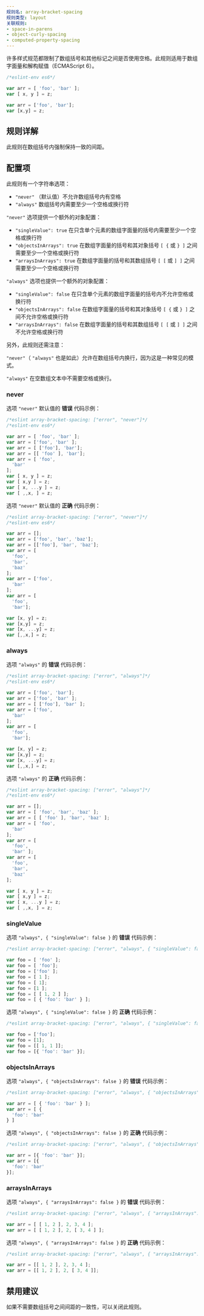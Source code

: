```yaml
---
规则名: array-bracket-spacing
规则类型: layout
关联规则:
- space-in-parens
- object-curly-spacing
- computed-property-spacing
---
```


许多样式规范都限制了数组括号和其他标记之间是否使用空格。此规则适用于数组字面量和解构赋值（ECMAScript 6）。

```js
/*eslint-env es6*/

var arr = [ 'foo', 'bar' ];
var [ x, y ] = z;

var arr = ['foo', 'bar'];
var [x,y] = z;
```

## 规则详解

此规则在数组括号内强制保持一致的间距。

## 配置项

此规则有一个字符串选项：

* `"never"` （默认值）不允许数组括号内有空格
* `"always"` 数组括号内需要至少一个空格或换行符

`"never"` 选项提供一个额外的对象配置：

* `"singleValue": true` 在只含单个元素的数组字面量的括号内需要至少一个空格或换行符
* `"objectsInArrays": true` 在数组字面量的括号和其对象括号 `[ {` 或 `} ]` 之间需要至少一个空格或换行符
* `"arraysInArrays": true` 在数组字面量的括号和其数组括号 `[ [` 或 `] ]` 之间需要至少一个空格或换行符

`"always"` 选项也提供一个额外的对象配置：

* `"singleValue": false` 在只含单个元素的数组字面量的括号内不允许空格或换行符
* `"objectsInArrays": false` 在数组字面量的括号和其对象括号 `[ {` 或 `} ]` 之间不允许空格或换行符
* `"arraysInArrays": false` 在数组字面量的括号和其数组括号 `[ [` 或 `] ]` 之间不允许空格或换行符

另外，此规则还需注意：

`"never"`（ `"always"` 也是如此）允许在数组括号内换行，因为这是一种常见的模式。

`"always"` 在空数组文本中不需要空格或换行。

### never

选项 `"never"`  默认值的 **错误** 代码示例：

```js
/*eslint array-bracket-spacing: ["error", "never"]*/
/*eslint-env es6*/

var arr = [ 'foo', 'bar' ];
var arr = ['foo', 'bar' ];
var arr = [ ['foo'], 'bar'];
var arr = [[ 'foo' ], 'bar'];
var arr = [ 'foo',
  'bar'
];
var [ x, y ] = z;
var [ x,y ] = z;
var [ x, ...y ] = z;
var [ ,,x, ] = z;
```

选项 `"never"` 默认值的 **正确** 代码示例：

```js
/*eslint array-bracket-spacing: ["error", "never"]*/
/*eslint-env es6*/

var arr = [];
var arr = ['foo', 'bar', 'baz'];
var arr = [['foo'], 'bar', 'baz'];
var arr = [
  'foo',
  'bar',
  'baz'
];
var arr = ['foo',
  'bar'
];
var arr = [
  'foo',
  'bar'];

var [x, y] = z;
var [x,y] = z;
var [x, ...y] = z;
var [,,x,] = z;
```

### always

选项 `"always"` 的 **错误** 代码示例：

```js
/*eslint array-bracket-spacing: ["error", "always"]*/
/*eslint-env es6*/

var arr = ['foo', 'bar'];
var arr = ['foo', 'bar' ];
var arr = [ ['foo'], 'bar' ];
var arr = ['foo',
  'bar'
];
var arr = [
  'foo',
  'bar'];

var [x, y] = z;
var [x,y] = z;
var [x, ...y] = z;
var [,,x,] = z;
```

选项 `"always"` 的 **正确** 代码示例：

```js
/*eslint array-bracket-spacing: ["error", "always"]*/
/*eslint-env es6*/

var arr = [];
var arr = [ 'foo', 'bar', 'baz' ];
var arr = [ [ 'foo' ], 'bar', 'baz' ];
var arr = [ 'foo',
  'bar'
];
var arr = [
  'foo',
  'bar' ];
var arr = [
  'foo',
  'bar',
  'baz'
];

var [ x, y ] = z;
var [ x,y ] = z;
var [ x, ...y ] = z;
var [ ,,x, ] = z;
```

### singleValue

选项 `"always", { "singleValue": false }`  的 **错误** 代码示例：

```js
/*eslint array-bracket-spacing: ["error", "always", { "singleValue": false }]*/

var foo = [ 'foo' ];
var foo = [ 'foo'];
var foo = ['foo' ];
var foo = [ 1 ];
var foo = [ 1];
var foo = [1 ];
var foo = [ [ 1, 2 ] ];
var foo = [ { 'foo': 'bar' } ];
```

选项 `"always", { "singleValue": false }`  的 **正确** 代码示例：

```js
/*eslint array-bracket-spacing: ["error", "always", { "singleValue": false }]*/

var foo = ['foo'];
var foo = [1];
var foo = [[ 1, 1 ]];
var foo = [{ 'foo': 'bar' }];
```

### objectsInArrays

选项 `"always", { "objectsInArrays": false }`  的 **错误** 代码示例：

```js
/*eslint array-bracket-spacing: ["error", "always", { "objectsInArrays": false }]*/

var arr = [ { 'foo': 'bar' } ];
var arr = [ {
  'foo': 'bar'
} ]
```

选项 `"always", { "objectsInArrays": false }`  的 **正确** 代码示例：

```js
/*eslint array-bracket-spacing: ["error", "always", { "objectsInArrays": false }]*/

var arr = [{ 'foo': 'bar' }];
var arr = [{
  'foo': 'bar'
}];
```

### arraysInArrays

选项 `"always", { "arraysInArrays": false }`  的 **错误** 代码示例：

```js
/*eslint array-bracket-spacing: ["error", "always", { "arraysInArrays": false }]*/

var arr = [ [ 1, 2 ], 2, 3, 4 ];
var arr = [ [ 1, 2 ], 2, [ 3, 4 ] ];
```

选项 `"always", { "arraysInArrays": false }`  的 **正确** 代码示例：

```js
/*eslint array-bracket-spacing: ["error", "always", { "arraysInArrays": false }]*/

var arr = [[ 1, 2 ], 2, 3, 4 ];
var arr = [[ 1, 2 ], 2, [ 3, 4 ]];
```

## 禁用建议

如果不需要数组括号之间间距的一致性，可以关闭此规则。
